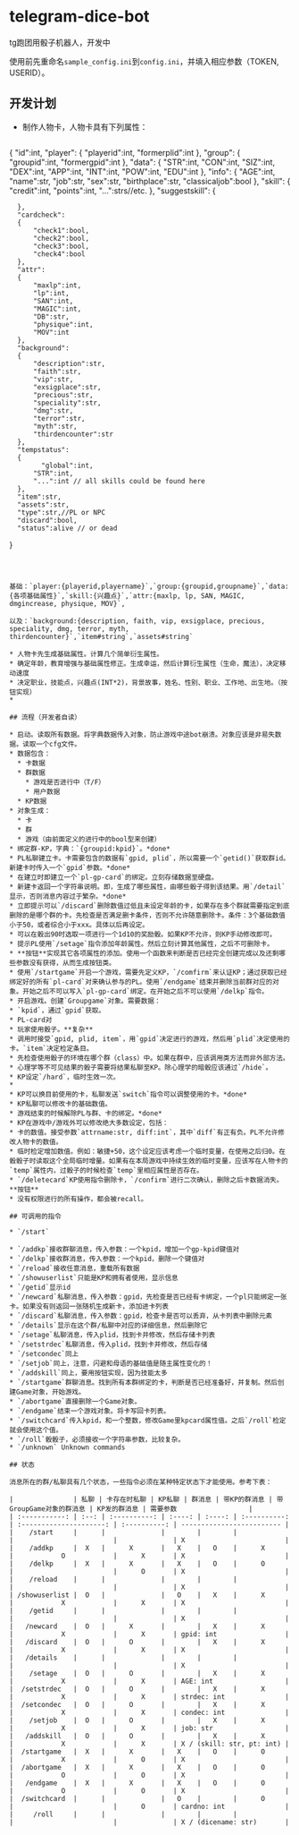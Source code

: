 # telegram-dice-bot
tg跑团用骰子机器人，开发中

使用前先重命名`sample_config.ini`到`config.ini`，并填入相应参数（TOKEN, USERID）。

## 开发计划

* 制作人物卡，人物卡具有下列属性：

  ```json
{
      "id":int,
    "player":
      {
          "playerid":int,
          "formerplid":int
      },
      "group":
      {
          "groupid":int,
          "formergpid":int
      },
      "data":
      {
          "STR":int,
          "CON":int,
          "SIZ":int,
          "DEX":int,
          "APP":int,
          "INT":int,
          "POW":int,
          "EDU":int
      },
      "info":
      {
          "AGE":int,
          "name":str,
          "job":str,
          "sex":str,
          "birthplace":str,
          "classicaljob":bool
      },
      "skill":
      {
          "credit":int,
          "points":int,
          "...":strs//etc.
      },
      "suggestskill":
      {
          
      },
      "cardcheck":
      {
          "check1":bool,
          "check2":bool,
          "check3":bool,
          "check4":bool
      },
      "attr":
      {
          "maxlp":int,
          "lp":int,
          "SAN":int,
          "MAGIC":int,
          "DB":str,
          "physique":int,
          "MOV":int
      },
      "background":
      {
          "description":str,
          "faith":str,
          "vip":str,
          "exsigplace":str,
          "precious":str,
          "speciality":str,
          "dmg":str,
          "terror":str,
          "myth":str,
          "thirdencounter":str
      },
      "tempstatus":
      {
        	"global":int,
          "STR":int,
          "...":int // all skills could be found here
      },
      "item":str,
      "assets":str,
      "type":str,//PL or NPC
      "discard":bool,
      "status":alive // or dead
  }
  ```
  
  
  
  基础：`player:{playerid,playername}`,`group:{groupid,groupname}`,`data:{各项基础属性}`,`skill:{兴趣点}`,`attr:{maxlp, lp, SAN, MAGIC, dmgincrease, physique, MOV}`,
  
  以及：`background:{description, faith, vip, exsigplace, precious, speciality, dmg, terror, myth, thirdencounter}`,`item#string`,`assets#string`
  
  * 人物卡先生成基础属性。计算几个简单衍生属性。
  * 确定年龄，教育增强与基础属性修正。生成幸运，然后计算衍生属性（生命，魔法），决定移动速度
  * 决定职业，技能点，兴趣点(INT*2)，背景故事，姓名、性别、职业、工作地、出生地。（按钮实现）
  * 

## 流程（开发者自读）

* 启动。读取所有数据。将字典数据传入对象，防止游戏中途bot崩溃。对象应该是非易失数据。读取一个cfg文件。
  * 数据包含：
    * 卡数据
    * 群数据
      * 游戏是否进行中（T/F）
      * 用户数据
    * KP数据
  * 对象生成：
    * 卡
    * 群
    * 游戏（由前面定义的进行中的bool型来创建）
* 绑定群-KP，字典：`{groupid:kpid}`。*done*
* PL私聊建立卡。卡需要包含的数据有`gpid, plid`，所以需要一个`getid()`获取群id。新建卡时传入一个`gpid`参数。*done*
  * 在建立时即建立一个`pl-gp-card`的绑定。立刻存储数据至硬盘。
  * 新建卡返回一个字符串说明。即，生成了哪些属性，由哪些骰子得到该结果。用`/detail`显示，否则消息内容过于繁杂。*done*
  * 立即提示可以`/discard`删除数值过低且未设定年龄的卡，如果存在多个群就需要指定到底删除的是哪个群的卡。先检查是否满足删卡条件，否则不允许随意删除卡。条件：3个基础数值小于50，或者综合小于xxx。具体以后再设定。
  * 可以在骰出90时选取一项进行一个1d10的奖励骰。如果KP不允许，则KP手动修改即可。
  * 提示PL使用`/setage`指令添加年龄属性。然后立刻计算其他属性，之后不可删除卡。
  * **按钮**实现其它各项属性的添加。使用一个函数来判断是否已经完全创建完成以及还剩哪些参数没有获得，从而生成按钮类。
* 使用`/startgame`开启一个游戏，需要先定义KP，`/comfirm`来认证KP；通过获取已经绑定好的所有`pl-card`对来确认参与的PL。使用`/endgame`结束并删除当前群对应的对象。开始之后不可以写入`pl-gp-card`绑定。在开始之后不可以使用`/delkp`指令。
* 开启游戏。创建`Groupgame`对象。需要数据：
  * `kpid`，通过`gpid`获取。
  * PL-card对
* 玩家使用骰子。**复杂**
  * 调用时接受`gpid, plid, item`，用`gpid`决定进行的游戏，然后用`plid`决定使用的卡。`item`决定检定条目。
  * 先检查使用骰子的环境在哪个群（class）中。如果在群中，应该调用类方法而非外部方法。
  * 心理学等不可见结果的骰子需要将结果私聊至KP。除心理学的暗骰应该通过`/hide`。
  * KP设定`/hard`，临时生效一次。
  * 
* KP可以换目前使用的卡，私聊发送`switch`指令可以调整使用的卡。*done*
* KP私聊可以修改卡的基础数值。
* 游戏结束的时候解除PL与群、卡的绑定。*done*
* KP在游戏中/游戏外可以修改绝大多数设定，包括：
  * 卡的数值。接受参数`attrname:str, diff:int`，其中`diff`有正有负。PL不允许修改人物卡的数值。
  * 临时检定增加数值。例如：敏捷+50，这个设定应该考虑一个临时变量，在使用之后归0。在骰骰子时读取这个全局临时增量。如果有在本局游戏中持续生效的临时变量，应该写在人物卡的`temp`属性内，过骰子的时候检查`temp`里相应属性是否存在。
* `/deletecard`KP使用指令删除卡，`/confirm`进行二次确认，删除之后卡数据消失。**按钮**
* 没有权限进行的所有操作，都会被recall。

## 可调用的指令

* `/start`

* `/addkp`接收群聊消息，传入参数：一个kpid，增加一个gp-kpid键值对
* `/delkp`接收群消息，传入参数：一个kpid，删除一个键值对
* `/reload`接收任意消息，重载所有数据
* `/showuserlist`只能是KP和拥有者使用，显示信息
* `/getid`显示id
* `/newcard`私聊消息，传入参数：gpid，先检查是否已经有卡绑定，一个pl只能绑定一张卡。如果没有则返回一张随机生成新卡，添加进卡列表
* `/discard`私聊消息，传入参数：gpid，检查卡是否可以丢弃，从卡列表中删除元素
* `/details`显示在这个群/私聊中对应的详细信息，然后删除它
* `/setage`私聊消息，传入plid，找到卡并修改，然后存储卡列表
* `/setstrdec`私聊消息，传入plid，找到卡并修改，然后存储
* `/setcondec`同上
* `/setjob`同上，注意，闪避和母语的基础值是随主属性变化的！
* `/addskill`同上，要用按钮实现，因为技能太多
* `/startgame`群聊消息。找到所有本群绑定的卡，判断是否已经准备好，并复制。然后创建Game对象，开始游戏。
* `/abortgame`直接删除一个Game对象。
* `/endgame`结束一个游戏对象。将卡写回卡列表。
* `/switchcard`传入kpid，和一个整数，修改Game里kpcard属性值。之后`/roll`检定就会使用这个值。
* `/roll`骰骰子，必须接收一个字符串参数，比较复杂。
* `/unknown` Unknown commands

## 状态

消息所在的群/私聊具有几个状态，一些指令必须在某种特定状态下才能使用。参考下表：

|               | 私聊 | 卡存在时私聊 | KP私聊 | 群消息 | 带KP的群消息 | 带GroupGame对象的群消息 | KP发的群消息 | 需要参数                  |
| :-----------: | :--: | :----------: | :----: | :----: | :----------: | :---------------------: | :----------: | ------------------------- |
|    /start     |      |              |        |        |              |                         |              | X                         |
|    /addkp     |  X   |      X       |   X    |   O    |      X       |            O            |      X       | X                         |
|    /delkp     |  X   |      X       |   X    |   O    |      O       |                         |      O       | X                         |
|    /reload    |      |              |        |        |              |                         |              | X                         |
| /showuserlist |  O   |              |   O    |   X    |      X       |            X            |      X       | X                         |
|    /getid     |      |              |        |        |              |                         |              | X                         |
|   /newcard    |  O   |      X       |        |   X    |      X       |            X            |      X       | gpid: int                 |
|   /discard    |  O   |      O       |        |   X    |      X       |            X            |      X       | X                         |
|   /details    |      |              |        |        |              |                         |              | X                         |
|    /setage    |  O   |      O       |        |   X    |      X       |            X            |      X       | AGE: int                  |
|  /setstrdec   |  O   |      O       |        |   X    |      X       |            X            |      X       | strdec: int               |
|  /setcondec   |  O   |      O       |        |   X    |      X       |            X            |      X       | condec: int               |
|    /setjob    |  O   |      O       |        |   X    |      X       |            X            |      X       | job: str                  |
|   /addskill   |  O   |      O       |        |   X    |      X       |            X            |      X       | X / (skill: str, pt: int) |
|  /startgame   |  X   |      X       |   X    |   O    |      O       |            X            |      O       | X                         |
|  /abortgame   |  X   |      X       |   X    |   O    |      O       |            O            |      O       | X                         |
|   /endgame    |  X   |      X       |   X    |   O    |      O       |            O            |      O       | X                         |
|  /switchcard  |      |              |   O    |        |      O       |                         |      O       | cardno: int               |
|     /roll     |      |              |        |        |              |                         |              | X / (dicename: str)       |

